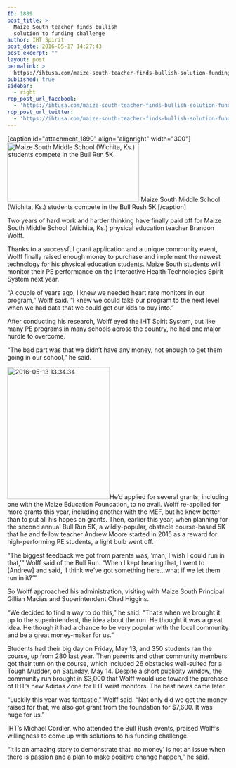 ```yaml
---
ID: 1889
post_title: >
  Maize South teacher finds bullish
  solution to funding challenge
author: IHT Spirit
post_date: 2016-05-17 14:27:43
post_excerpt: ""
layout: post
permalink: >
  https://ihtusa.com/maize-south-teacher-finds-bullish-solution-funding-challenge/
published: true
sidebar:
  - right
rop_post_url_facebook:
  - 'https://ihtusa.com/maize-south-teacher-finds-bullish-solution-funding-challenge/?utm_source=ReviveOldPost&utm_medium=social&utm_campaign=ReviveOldPost'
rop_post_url_twitter:
  - 'https://ihtusa.com/maize-south-teacher-finds-bullish-solution-funding-challenge/?utm_source=ReviveOldPost&utm_medium=social&utm_campaign=ReviveOldPost'
---
```

[caption id="attachment_1890" align="alignright" width="300"]<a href="https://ihtusa.com/wp-content/uploads/2016/05/2016-05-13-13.32.48.jpg"><img class="size-medium wp-image-1890" src="https://ihtusa.com/wp-content/uploads/2016/05/2016-05-13-13.32.48-300x135.jpg" alt="Maize South Middle School (Wichita, Ks.) students compete in the Bull Run 5K." width="300" height="135" /></a> Maize South Middle School (Wichita, Ks.) students compete in the Bull Rush 5K.[/caption]

Two years of hard work and harder thinking have finally paid off for Maize South Middle School (Wichita, Ks.) physical education teacher Brandon Wolff.

Thanks to a successful grant application and a unique community event, Wolff finally raised enough money to purchase and implement the newest technology for his physical education students. Maize South students will monitor their PE performance on the Interactive Health Technologies Spirit System next year.

<!--more-->“A couple of years ago, I knew we needed heart rate monitors in our program,” Wolff said. “I knew we could take our program to the next level when we had data that we could get our kids to buy into.”

After conducting his research, Wolff eyed the IHT Spirit System, but like many PE programs in many schools across the country, he had one major hurdle to overcome.

“The bad part was that we didn’t have any money, not enough to get them going in our school,” he said.

<a href="https://ihtusa.com/wp-content/uploads/2016/05/2016-05-13-13.34.34.jpg"><img class="size-medium wp-image-1892 alignleft" src="https://ihtusa.com/wp-content/uploads/2016/05/2016-05-13-13.34.34-233x300.jpg" alt="2016-05-13 13.34.34" width="233" height="300" /></a>He’d applied for several grants, including one with the Maize Education Foundation, to no avail. Wolff re-applied for more grants this year, including another with the MEF, but he knew better than to put all his hopes on grants. Then, earlier this year, when planning for the second annual Bull Run 5K, a wildly-popular, obstacle course-based 5K that he and fellow teacher Andrew Moore started in 2015 as a reward for high-performing PE students, a light bulb went off.

“The biggest feedback we got from parents was, ‘man, I wish I could run in that,’” Wolff said of the Bull Run. “When I kept hearing that, I went to [Andrew] and said, ‘I think we’ve got something here…what if we let them run in it?’”

So Wolff approached his administration, visiting with Maize South Principal Gillian Macias and Superintendent Chad Higgins.

“We decided to find a way to do this,” he said. “That’s when we brought it up to the superintendent, the idea about the run. He thought it was a great idea. He though it had a chance to be very popular with the local community and be a great money-maker for us.”

Students had their big day on Friday, May 13, and 350 students ran the course, up from 280 last year. Then parents and other community members got their turn on the course, which included 26 obstacles well-suited for a Tough Mudder, on Saturday, May 14. Despite a short publicity window, the community run brought in $3,000 that Wolff would use toward the purchase of IHT’s new Adidas Zone for IHT wrist monitors. The best news came later.

“Luckily this year was fantastic,” Wolff said. “Not only did we get the money raised for that, we also got grant from the foundation for $7,600. It was huge for us.”

IHT’s Michael Cordier, who attended the Bull Rush events, praised Wolff’s willingness to come up with solutions to his funding challenge.

“It is an amazing story to demonstrate that 'no money' is not an issue when there is passion and a plan to make positive change happen,” he said.
